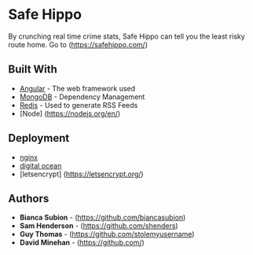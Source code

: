 # Safe Hippo

By crunching real time crime stats, Safe Hippo can tell you the least risky route home.
Go to (https://safehippo.com/)

## Built With

* [Angular](http://www.dropwizard.io/1.0.2/docs/) - The web framework used
* [MongoDB](https://maven.apache.org/) - Dependency Management
* [Redis](http://redis.io/) - Used to generate RSS Feeds
* [Node] (https://nodejs.org/en/)

## Deployment
* [nginx](https://www.nginx.com/resources/wiki/)
* [digital ocean](https://www.digitalocean.com/)
* [letsencrypt] (https://letsencrypt.org/)


## Authors

* **Bianca Subion** - (https://github.com/biancasubion)
* **Sam Henderson** - (https://github.com/shenders)
* **Guy Thomas** - (https://github.com/stolemyusername)
* **David Minehan** - (https://github.com/)



